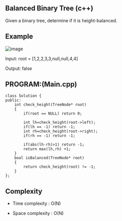 ## Balanced Binary Tree (c++)

Given a binary tree, determine if it is height-balanced.

## Example
![image](https://github.com/user-attachments/assets/773d4c54-d1db-4357-9b95-959ed29a0975)

Input: root = [1,2,2,3,3,null,null,4,4]

Output: false
## PROGRAM:(Main.cpp)
```
class Solution {
public:
    int check_height(TreeNode* root)
    {
        if(root == NULL) return 0;

        int lh=check_height(root->left);
        if(lh == -1) return -1;
        int rh=check_height(root->right);
        if(rh == -1) return -1;

        if(abs(lh-rh)>1) return -1;
        return max(lh,rh) +1;
    }
    bool isBalanced(TreeNode* root) 
    {
        return check_height(root) != -1;   
    }
};
```
## Complexity
- Time complexity : O(N)

- Space complexity : O(N)
